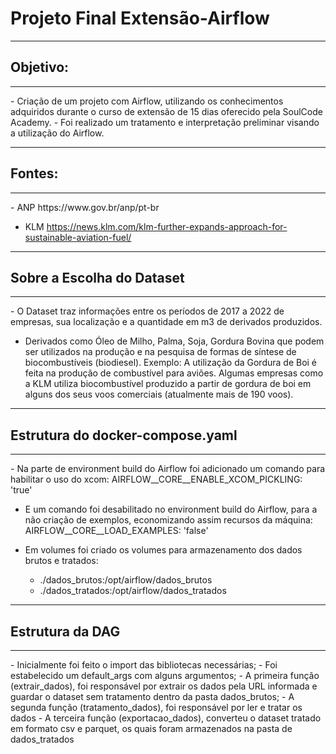 # Projeto Final Extensão-Airflow
<hr>

## Objetivo:
<hr>
- Criação de um projeto com Airflow, utilizando os conhecimentos adquiridos durante o curso de extensão de 15 dias oferecido pela SoulCode Academy.
- Foi realizado um tratamento e interpretação preliminar visando a utilização do Airflow.
<hr>

## Fontes:
<hr>
- ANP
https://www.gov.br/anp/pt-br

- KLM
https://news.klm.com/klm-further-expands-approach-for-sustainable-aviation-fuel/
<hr>

## Sobre a Escolha do Dataset
<hr>
- O Dataset traz informações entre os períodos de 2017 a 2022 de empresas, sua localização e a quantidade em m3 de derivados produzidos.

- Derivados como Óleo de Milho, Palma, Soja, Gordura Bovina que podem ser utilizados na produção e na pesquisa de formas de síntese de biocombustíveis (biodiesel).
    Exemplo: A utilização da Gordura de Boi é feita na produção de combustível para aviões. Algumas empresas como a KLM utiliza biocombustível produzido a partir de gordura de boi em alguns dos seus voos comerciais (atualmente mais de 190 voos).
<hr>

## Estrutura do docker-compose.yaml
<hr>
- Na parte de environment build do Airflow foi adicionado um comando para habilitar o uso do xcom:
AIRFLOW__CORE__ENABLE_XCOM_PICKLING: 'true'

- E um comando foi desabilitado no environment build do Airflow, para a não criação de exemplos, economizando assim recursos da máquina:
AIRFLOW__CORE__LOAD_EXAMPLES: 'false'

- Em volumes foi criado os volumes para armazenamento dos dados brutos e tratados:
    - ./dados_brutos:/opt/airflow/dados_brutos
    - ./dados_tratados:/opt/airflow/dados_tratados

<hr>

## Estrutura da DAG
<hr>
- Inicialmente foi feito o import das bibliotecas necessárias;
- Foi estabelecido um default_args com alguns argumentos;
- A primeira função (extrair_dados), foi responsável por extrair os dados pela URL informada e guardar o dataset sem tratamento dentro da pasta dados_brutos;
- A segunda função (tratamento_dados), foi responsável por ler e tratar os dados
- A terceira função (exportacao_dados), converteu o dataset tratado em formato csv e parquet, os quais foram armazenados na pasta de dados_tratados



